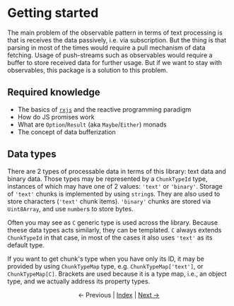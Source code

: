 # Getting started

The main problem of the observable pattern in terms of text processing is that is receives the data passively, i.e. via subscription. But the thing is that parsing in most of the times would require a pull mechanism of data fetching. Usage of push-streams such as observables would require a buffer to store received data for further usage. But if we want to stay with observables, this package is a solution to this problem.

## Required knowledge

- The basics of [`rxjs`](https://github.com/ReactiveX/rxjs) and the reactive programming paradigm
- How do JS promises work
- What are `Option`/`Result` (aka `Maybe`/`Either`) monads
- The concept of data bufferization

## Data types

There are 2 types of processable data in terms of this library: text data and binary data. Those types may be represented by a `ChunkTypeId` type, instances of which may have one of 2 values: `'text'` or `'binary'`. Storage of `'text'` chunks is implemented by using `string`s. They are also used to store characters (`'text'` chunk items). `'binary'` chunks are stored via `Uint8Array`, and use `number`s to store bytes.

Often you may see as `C` generic type is used across the library. Because theese data types acts similarly, they can be templated. `C` always extends `ChunkTypeId` in that case, in most of the cases it also uses `'text'` as its default type.

If you want to get chunk's type when you have only its ID, it may be provided by using `ChunkTypeMap` type, e.g. `ChunkTypeMap['text']`, or `ChunkTypeMap[C]`. Brackets are used because it is a type map, i.e., an object type, and we actually address its property types.

<div style="text-align: center">
    ← Previous
    |
    <a href="https://github.com/retueZe/rx-reader/tree/master/doc/README.md">Index</a>
    |
    <a href="https://github.com/retueZe/rx-reader/tree/master/doc/getting_started/2.md">Next →</a>
</div>
